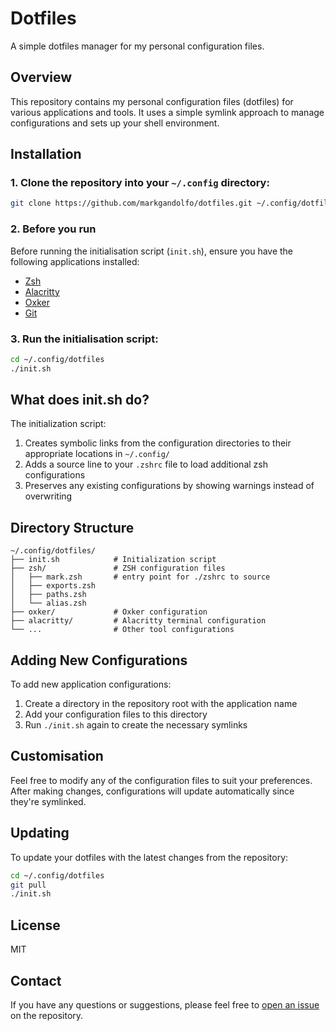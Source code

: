 # Dotfiles

A simple dotfiles manager for my personal configuration files.

## Overview

This repository contains my personal configuration files (dotfiles) for various applications and tools. It uses a simple symlink approach to manage configurations and sets up your shell environment.

## Installation

### 1. Clone the repository into your `~/.config` directory:

```bash
git clone https://github.com/markgandolfo/dotfiles.git ~/.config/dotfiles
```

### 2. Before you run

Before running the initialisation script (`init.sh`), ensure you have the following applications installed:
- [Zsh](https://www.zsh.org/)
- [Alacritty](https://github.com/alacritty/alacritty/)
- [Oxker](https://github.com/mrjackwills/oxker)
- [Git](https://git-scm.com/)

### 3. Run the initialisation script:

```bash
cd ~/.config/dotfiles
./init.sh
```

## What does init.sh do?

The initialization script:

1. Creates symbolic links from the configuration directories to their appropriate locations in `~/.config/`
2. Adds a source line to your `.zshrc` file to load additional zsh configurations
3. Preserves any existing configurations by showing warnings instead of overwriting

## Directory Structure

```
~/.config/dotfiles/
├── init.sh            # Initialization script
├── zsh/               # ZSH configuration files
│   ├── mark.zsh       # entry point for ./zshrc to source
│   ├── exports.zsh
│   ├── paths.zsh
│   └── alias.zsh
├── oxker/             # Oxker configuration
├── alacritty/         # Alacritty terminal configuration
└── ...                # Other tool configurations
```

## Adding New Configurations

To add new application configurations:

1. Create a directory in the repository root with the application name
2. Add your configuration files to this directory
3. Run `./init.sh` again to create the necessary symlinks

## Customisation

Feel free to modify any of the configuration files to suit your preferences. After making changes, configurations will update automatically since they're symlinked.

## Updating

To update your dotfiles with the latest changes from the repository:

```bash
cd ~/.config/dotfiles
git pull
./init.sh
```

## License

MIT

## Contact

If you have any questions or suggestions, please feel free to [open an issue](https://github.com/markgandolfo/dotfiles/issues) on the repository.
